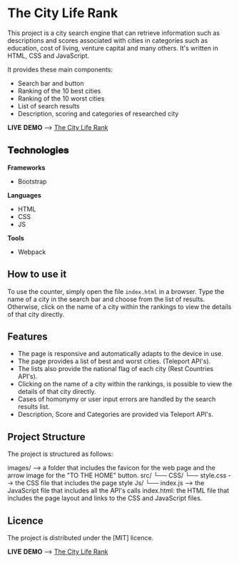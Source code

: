 # The City Life Rank
This project is a city search engine that can retrieve information such as descriptions and scores associated with cities in categories such as education, cost of living, venture capital and many others. It's written in HTML, CSS and JavaScript. 

It provides these main components:

- Search bar and button
- Ranking of the 10 best cities
- Ranking of the 10 worst cities
- List of search results
- Description, scoring and categories of researched city

𝐋𝐈𝐕𝐄 𝐃𝐄𝐌𝐎 --> [The City Life Rank](https://matteobattilani.github.io/city-life-rank)

## 𝐓𝐞𝐜𝐡𝐧𝐨𝐥𝐨𝐠𝐢𝐞𝐬

**Frameworks**
- Bootstrap

**Languages**
- HTML
- CSS
- JS

**Tools**
- Webpack

## How to use it

To use the counter, simply open the file `index.html` in a browser. Type the name of a city in the search bar and choose from the list of results. Otherwise, click on the name of a city within the rankings to view the details of that city directly.

## Features

- The page is responsive and automatically adapts to the device in use.
- The page provides a list of best and worst cities. (Teleport API's).
- The lists also provide the national flag of each city (Rest Countries API's).
- Clicking on the name of a city within the rankings, is possible to view the details of that city directly. 
- Cases of homonymy or user input errors are handled by the search results list.
- Description, Score and Categories are provided via Teleport API's.

## Project Structure

The project is structured as follows:

images/ --> a folder that includes the favicon for the web page and the arrow image for the "TO THE HOME" button.
src/
└── CSS/
    └── style.css --> the CSS file that includes the page style
    Js/
    └── index.js --> the JavaScript file that includes all the API's calls
index.html: the HTML file that includes the page layout and links to the CSS and JavaScript files.

 



## Licence

The project is distributed under the [MIT] licence.

𝐋𝐈𝐕𝐄 𝐃𝐄𝐌𝐎 --> [The City Life Rank](https://matteobattilani.github.io/city-life-rank)
